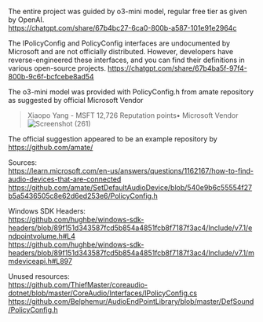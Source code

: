 The entire project was guided by o3-mini model, regular free tier as given by OpenAI.  
https://chatgpt.com/share/67b4bc27-6ca0-800b-a587-101e91e2964c

The IPolicyConfig and PolicyConfig interfaces are undocumented by Microsoft and are not officially distributed. However, developers have reverse-engineered these interfaces, and you can find their definitions in various open-source projects. https://chatgpt.com/share/67b4ba5f-97f4-800b-9c6f-bcfcebe8ad54

The o3-mini model was provided with PolicyConfig.h from amate repository as suggested by official Microsoft Vendor 
> Xiaopo Yang - MSFT
> 12,726 Reputation points• Microsoft Vendor
![Screenshot (261)](https://github.com/user-attachments/assets/7734e547-4040-4f6b-8e10-a69eded93c9e)

The official suggestion appeared to be an example repository by https://github.com/amate/

Sources:   
https://learn.microsoft.com/en-us/answers/questions/1162167/how-to-find-audio-devices-that-are-connected  
https://github.com/amate/SetDefaultAudioDevice/blob/540e9b6c55554f27b5a5436505c8e62d6ed253e6/PolicyConfig.h  

Windows SDK Headers:  
https://github.com/hughbe/windows-sdk-headers/blob/89f151d343587fcd5b854a4851fcb8f7187f3ac4/Include/v7.1/endpointvolume.h#L4    
https://github.com/hughbe/windows-sdk-headers/blob/89f151d343587fcd5b854a4851fcb8f7187f3ac4/Include/v7.1/mmdeviceapi.h#L897  

Unused resources:  
https://github.com/ThiefMaster/coreaudio-dotnet/blob/master/CoreAudio/Interfaces/IPolicyConfig.cs  
https://github.com/Belphemur/AudioEndPointLibrary/blob/master/DefSound/PolicyConfig.h  


